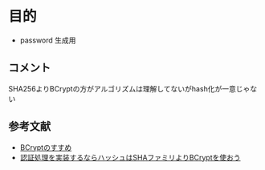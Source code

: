 # 目的
- password 生成用

## コメント
SHA256よりBCryptの方がアルゴリズムは理解してないがhash化が一意じゃない  


## 参考文献
- [BCryptのすすめ](https://qiita.com/ponkotuy/items/1a703b866ddf5c9fe80c)
- [認証処理を実装するならハッシュはSHAファミリよりBCryptを使おう](http://tech-blog.tsukaby.com/archives/704)